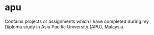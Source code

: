 # apu
Contains projects or assignments which I have completed during my Diploma study in Asia Pacific University (APU), Malaysia.
